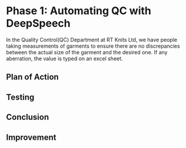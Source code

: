 # Phase 1: Automating QC with DeepSpeech

In the Quality Control(QC) Department at RT Knits Ltd, we have people taking measurements of garments to ensure there are no discrepancies between the actual size of the garment and the desired one. If any aberration, the value is typed on an excel sheet.

## Plan of Action

## Testing

## Conclusion

## Improvement
